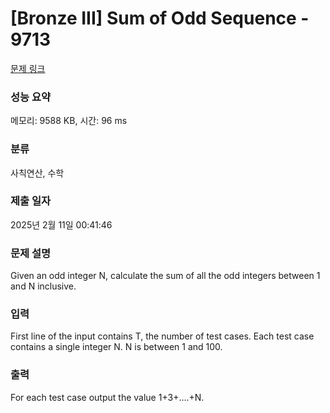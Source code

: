 # [Bronze III] Sum of Odd Sequence - 9713 

[문제 링크](https://www.acmicpc.net/problem/9713) 

### 성능 요약

메모리: 9588 KB, 시간: 96 ms

### 분류

사칙연산, 수학

### 제출 일자

2025년 2월 11일 00:41:46

### 문제 설명

<p>Given an odd integer N, calculate the sum of all the odd integers between 1 and N inclusive.</p>

### 입력 

 <p>First line of the input contains T, the number of test cases. Each test case contains a single integer N. N is between 1 and 100.</p>

### 출력 

 <p>For each test case output the value 1+3+….+N.</p>

